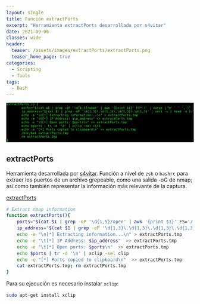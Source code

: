 ```yaml
---
layout: single
title: Función extractPorts
excerpt: "Herramienta extractPorts desarrollada por s4vitar"
date: 2021-09-06
classes: wide
header:
  teaser: /assets/images/extractPorts/extractPorts.png
  teaser_home_page: true
categories:
  - Scripting
  - Tools
tags:
  - Bash
---
```


![](/assets/images/extractPorts/banner-extractPorts.jpg)

## extractPorts

Herramienta desarrollada por [s4vitar](https://s4vitar.github.io/). Función a nivel de `zsh` o `bashrc` para extraer los puertos de un archivo grepeable, como una salida -oG de nmap; así como también representar la información más relevante de la captura.

[extractPorts](https://pastebin.com/X6b56TQ8)

```bash
# Extract nmap information
function extractPorts(){
	ports="$(cat $1 | grep -oP '\d{1,5}/open' | awk '{print $1}' FS='/' | xargs | tr ' ' ',')"
	ip_address="$(cat $1 | grep -oP '\d{1,3}\.\d{1,3}\.\d{1,3}\.\d{1,3}' | sort -u | head -n 1)"
	echo -e "\n[*] Extracting information...\n" > extractPorts.tmp
	echo -e "\t[*] IP Address: $ip_address"  >> extractPorts.tmp
	echo -e "\t[*] Open ports: $ports\n"  >> extractPorts.tmp
	echo $ports | tr -d '\n' | xclip -sel clip
	echo -e "[*] Ports copied to clipboard\n"  >> extractPorts.tmp
	cat extractPorts.tmp; rm extractPorts.tmp
}
```
Para su ejecución es necesario instalar `xclip`:

```bash
sudo apt-get install xclip
```
